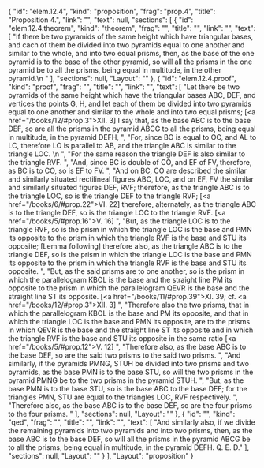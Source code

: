 {
  "id": "elem.12.4",
  "kind": "proposition",
  "frag": "prop.4",
  "title": "Proposition 4.",
  "link": "",
  "text": null,
  "sections": [
    {
      "id": "elem.12.4.theorem",
      "kind": "theorem",
      "frag": "",
      "title": "",
      "link": "",
      "text": [
        "If there be two pyramids of the same height which have triangular bases, and cach of them be divided into two pyramids equal to one another and similar to the whole, and into two equal prisms, then, as the base of the one pyramid is to the base of the other pyramid, so will all the prisms in the one pyramid be to all the prisms, being equal in multitude, in the other pyramid.\n      "
      ],
      "sections": null,
      "Layout": ""
    },
    {
      "id": "elem.12.4.proof",
      "kind": "proof",
      "frag": "",
      "title": "",
      "link": "",
      "text": [
        "Let there be two pyramids of the same height which have the triangular bases ABC, DEF, and vertices the points G, H, and let each of them be divided into two pyramids equal to one another and similar to the whole and into two equal prisms; [<a href=\"/books/12/#prop.3\">XII. 3</a>] I say that, as the base ABC is to the base DEF, so are all the prisms in the pyramid ABCG to all the prisms, being equal in multitude, in the pyramid DEFH, ",
        "For, since BO is equal to OC, and AL to LC, therefore LO is parallel to AB, and the triangle ABC is similar to the triangle LOC. \n      ",
        "For the same reason the triangle DEF is also similar to the triangle RVF. ",
        "And, since BC is double of CO, and EF of FV, therefore, as BC is to CO, so is EF to FV. ",
        "And on BC, CO are described the similar and similarly situated rectilineal figures ABC, LOC, and on EF, FV the similar and similarly situated figures DEF, RVF; therefore, as the triangle ABC is to the triangle LOC, so is the triangle DEF to the triangle RVF; [<a href=\"/books/6/#prop.22\">VI. 22</a>] therefore, alternately, as the triangle ABC is to the triangle DEF, so is the triangle LOC to the triangle RVF. [<a href=\"/books/5/#prop.16\">V. 16</a>] ",
        "But, as the triangle LOC is to the triangle RVF, so is the prism in which the triangle LOC is the base and PMN its opposite to the prism in which the triangle RVF is the base and STU its opposite; [Lemma following] therefore also, as the triangle ABC is to the triangle DEF, so is the prism in which the triangle LOC is the base and PMN its opposite to the prism in which the triangle RVF is the base and STU its opposite. ",
        "But, as the said prisms are to one another, so is the prism in which the parallelogram KBOL is the base and the straight line PM its opposite to the prism in which the parallelogram QEVR is the base and the straight line ST its opposite. [<a href=\"/books/11/#prop.39\">XI. 39</a>; cf. <a href=\"/books/12/#prop.3\">XII. 3</a>] ",
        "Therefore also the two prisms, that in which the parallelogram KBOL is the base and PM its opposite, and that in which the triangle LOC is the base and PMN its opposite, are to the prisms in which QEVR is the base and the straight line ST its opposite and in which the triangle RVF is the base and STU its opposite in the same ratio [<a href=\"/books/5/#prop.12\">V. 12</a>] ",
        "Therefore also, as the base ABC is to the base DEF, so are the said two prisms to the said two prisms. ",
        "And similarly, if the pyramids PMNG, STUH be divided into two prisms and two pyramids, as the base PMN is to the base STU, so will the two prisms in the pyramid PMNG be to the two prisms in the pyramid STUH. ",
        "But, as the base PMN is to the base STU, so is the base ABC to the base DEF; for the triangles PMN, STU are equal to the triangles LOC, RVF respectively. ",
        "Therefore also, as the base ABC is to the base DEF, so are the four prisms to the four prisms. "
      ],
      "sections": null,
      "Layout": ""
    },
    {
      "id": "",
      "kind": "qed",
      "frag": "",
      "title": "",
      "link": "",
      "text": [
        "And similarly also, if we divide the remaining pyramids into two pyramids and into two prisms, then, as the base ABC is to the base DEF, so will all the prisms in the pyramid ABCG be to all the prisms, being equal in multitude, in the pyramid DEFH. Q. E. D."
      ],
      "sections": null,
      "Layout": ""
    }
  ],
  "Layout": "proposition"
}
